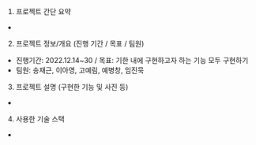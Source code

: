 1. 프로젝트 간단 요약
-

2. 프로젝트 정보/개요 (진행 기간 / 목표 / 팀원)
- 진행기간: 2022.12.14~30 / 목표: 기한 내에 구현하고자 하는 기능 모두 구현하기
- 팀원: 송재근, 이아영, 고예림, 예병창, 임진묵

3. 프로젝트 설명 (구현한 기능 및 사진 등)
-

4. 사용한 기술 스택
-
